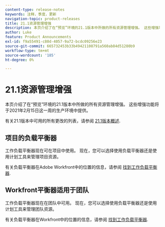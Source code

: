 ```yaml
---
content-type: release-notes
keywords: 注释，季度，更新
navigation-topic: product-releases
title: 21.1资源管理增强
description: 本页介绍了在“预览”环境的21.1版本中所做的所有资源管理增强。 这些增强功能将于2021年2月15日这一周的生产环境中提供。
author: Luke
feature: Product Announcements
exl-id: f9a55491-c80d-4057-9a72-bcdc09256e23
source-git-commit: 665732453b33b49421108791a560ab84d51280b9
workflow-type: tm+mt
source-wordcount: '185'
ht-degree: 0%

---
```


# 21.1资源管理增强

本页介绍了在“预览”环境的21.1版本中所做的所有资源管理增强。 这些增强功能将于2021年2月15日这一周的生产环境中提供。

有关21.1版本中可用的所有更改的列表，请参阅 [21.1版本概述](../../../product-announcements/product-releases/21.1-release-activity/21-1-release-overview.md).

## 项目的负载平衡器

工作负载平衡器现在可在项目中使用。 现在，您可以选择使用负载平衡器还是使用计划工具来管理项目资源。

有关负载平衡器在Adobe Workfront中的位置的信息，请参阅 [找到工作负载平衡器](../../../resource-mgmt/workload-balancer/locate-workload-balancer.md).

## Workfront平衡器适用于团队

工作负载平衡器现在在团队中可用。 现在，您可以选择使用负载平衡器还是使用计划工具来管理团队资源。

有关负载平衡器在Workfront中的位置的信息，请参阅 [找到工作负载平衡器](../../../resource-mgmt/workload-balancer/locate-workload-balancer.md).

